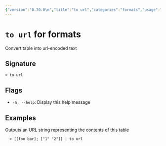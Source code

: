 ```yaml
---
{"version":"0.70.0\n","title":"to url","categories":"formats","usage":"Convert table into url-encoded text\n"}
---
```

<!-- THIS FILE IS GENERATED BY update_book_commands.cjs USING NUSHELL'S HELP COMMANDS.
REFRAIN FROM EDITING IT MANUALLY.-->
# <code>to url</code> for formats

<div class='command-title'>Convert table into url-encoded text</div>

## Signature

```> to url```

## Flags

 * ```-h, --help```: Display this help message
## Examples

  Outputs an URL string representing the contents of this table
```shell
  > [[foo bar]; ["1" "2"]] | to url
```


